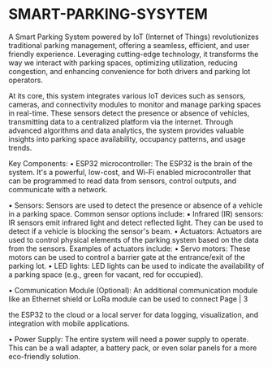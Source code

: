 # SMART-PARKING-SYSYTEM
A Smart Parking System powered by IoT (Internet of Things) revolutionizes 
traditional parking management, offering a seamless, efficient, and user
friendly experience. Leveraging cutting-edge technology, it transforms the 
way we interact with parking spaces, optimizing utilization, reducing 
congestion, and enhancing convenience for both drivers and parking lot 
operators. 
 
At its core, this system integrates various IoT devices such as sensors, 
cameras, and connectivity modules to monitor and manage parking spaces 
in real-time. These sensors detect the presence or absence of vehicles, 
transmitting data to a centralized platform via the internet. Through 
advanced algorithms and data analytics, the system provides valuable 
insights into parking space availability, occupancy patterns, and usage 
trends. 
 
Key Components: 
• ESP32 microcontroller: The ESP32 is the brain of the system. It's a 
powerful, low-cost, and Wi-Fi enabled microcontroller that can be 
programmed to read data from sensors, control outputs, and 
communicate with a network. 
 
• Sensors: Sensors are used to detect the presence or absence of a vehicle in 
a parking space. Common sensor options include: 
▪ Infrared (IR) sensors: IR sensors emit infrared light and detect 
reflected light. They can be used to detect if a vehicle is blocking the 
sensor's beam. 
•  Actuators: Actuators are used to control physical elements of the parking 
system based on the data from the sensors. Examples of actuators include: 
• Servo motors: These motors can be used to control a barrier gate at 
the entrance/exit of the parking lot. 
• LED lights: LED lights can be used to indicate the availability of a 
parking space (e.g., green for vacant, red for occupied). 
 
• Communication Module (Optional): An additional communication 
module like an Ethernet shield or LoRa module can be used to connect 
Page | 3  
 
the ESP32 to the cloud or a local server for data logging, visualization, 
and integration with mobile applications. 
 
• Power Supply: The entire system will need a power supply to 
operate. This can be a wall adapter, a battery pack, or even solar 
panels for a more eco-friendly solution. 
